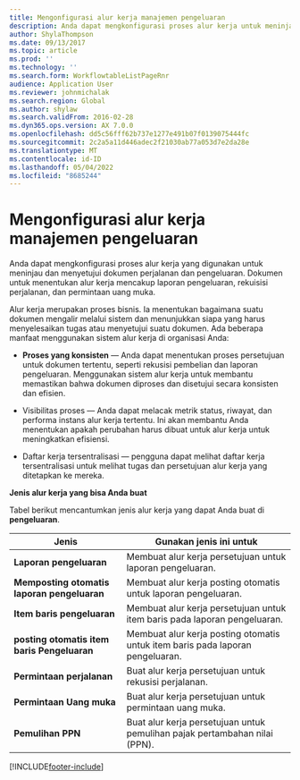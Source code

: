 ```yaml
---
title: Mengonfigurasi alur kerja manajemen pengeluaran
description: Anda dapat mengkonfigurasi proses alur kerja untuk meninjau dan menyetujui dokumen perjalanan dan pengeluaran.
author: ShylaThompson
ms.date: 09/13/2017
ms.topic: article
ms.prod: ''
ms.technology: ''
ms.search.form: WorkflowtableListPageRnr
audience: Application User
ms.reviewer: johnmichalak
ms.search.region: Global
ms.author: shylaw
ms.search.validFrom: 2016-02-28
ms.dyn365.ops.version: AX 7.0.0
ms.openlocfilehash: dd5c56fff62b737e1277e491b07f0139075444fc
ms.sourcegitcommit: 2c2a5a11d446adec2f21030ab77a053d7e2da28e
ms.translationtype: MT
ms.contentlocale: id-ID
ms.lasthandoff: 05/04/2022
ms.locfileid: "8685244"
---
```

# <a name="set-up-expense-management-workflows"></a>Mengonfigurasi alur kerja manajemen pengeluaran

Anda dapat mengkonfigurasi proses alur kerja yang digunakan untuk meninjau dan menyetujui dokumen perjalanan dan pengeluaran. Dokumen untuk menentukan alur kerja mencakup laporan pengeluaran, rekuisisi perjalanan, dan permintaan uang muka.

Alur kerja merupakan proses bisnis. Ia menentukan bagaimana suatu dokumen mengalir melalui sistem dan menunjukkan siapa yang harus menyelesaikan tugas atau menyetujui suatu dokumen. Ada beberapa manfaat menggunakan sistem alur kerja di organisasi Anda:

-   **Proses yang konsisten** — Anda dapat menentukan proses persetujuan untuk dokumen tertentu, seperti rekusisi pembelian dan laporan pengeluaran. Menggunakan sistem alur kerja untuk membantu memastikan bahwa dokumen diproses dan disetujui secara konsisten dan efisien.

-   Visibilitas proses — Anda dapat melacak metrik status, riwayat, dan performa instans alur kerja tertentu. Ini akan membantu Anda menentukan apakah perubahan harus dibuat untuk alur kerja untuk meningkatkan efisiensi.

-   Daftar kerja tersentralisasi — pengguna dapat melihat daftar kerja tersentralisasi untuk melihat tugas dan persetujuan alur kerja yang ditetapkan ke mereka. 

**Jenis alur kerja yang bisa Anda buat**

Tabel berikut mencantumkan jenis alur kerja yang dapat Anda buat di **pengeluaran**.


|              <strong>Jenis</strong>              |                   <strong>Gunakan jenis ini untuk</strong>                   |
|-------------------------------------------------|-----------------------------------------------------------------------|
|         <strong>Laporan pengeluaran</strong>         |            Membuat alur kerja persetujuan untuk laporan pengeluaran.             |
|  <strong>Memposting otomatis laporan pengeluaran</strong>   |        Membuat alur kerja posting otomatis untuk laporan pengeluaran.        |
|       <strong>Item baris pengeluaran</strong>        |     Membuat alur kerja persetujuan untuk item baris pada laporan pengeluaran.      |
| <strong>posting otomatis item baris Pengeluaran</strong> | Membuat alur kerja posting otomatis untuk item baris pada laporan pengeluaran. |
|       <strong>Permintaan perjalanan</strong>       |          Buat alur kerja persetujuan untuk rekusisi perjalanan.           |
|      <strong>Permintaan Uang muka</strong>      |         Buat alur kerja persetujuan untuk permintaan uang muka.          |
|        <strong>Pemulihan PPN</strong>        | Buat alur kerja persetujuan untuk pemulihan pajak pertambahan nilai (PPN).  |



[!INCLUDE[footer-include](../includes/footer-banner.md)]